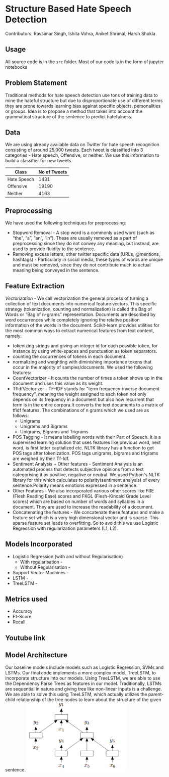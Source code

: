 # Structure Based Hate Speech Detection

Contributors: Ravsimar Singh, Ishita Vohra, Aniket Shrimal, Harsh Shukla

## Usage
All source code is in the `src` folder. Most of our code is in the form of jupyter notebooks

## Problem Statement 
Traditional methods for hate speech detection use tons of training data to mine the hateful structure but due to disproportionate use of different terms they are prone towards learning bias against specific objects, personalities or groups. Idea is to propose a method that takes into account the grammatical structure of the sentence to predict hatefulness.

## Data
We are using already available data on Twitter for hate speech recognition consisting of around 25,000 tweets. Each tweet is classified into 3 categories - Hate speech, Offensive, or neither. We use this information to build a classifier for new tweets.

| Class | No of Tweets  |
| ------- | --- |
| Hate Speech | 1431 |
| Offensive | 19190 |
| Neither | 4163 |

## Preprocessing
We have used the following techniques for preprocessing:
- Stopword Removal - A stop word is a commonly used word (such as “the”, “a”, “an”, “in”). These are usually removed as a part of preprocessing since they do not convey any meaning, but instead, are used to provide fluidity to the sentence.
- Removing excess letters, other twitter specific data (URLs, @mentions, hashtags) - Particularly in social media, these types of words are unique and must be removed, since they do not contribute much to actual meaning being conveyed in the sentence.

## Feature Extraction
*Vectorization* - We call vectorization the general process of turning a collection of text documents into numerical feature vectors. This specific strategy (tokenization, counting and normalization) is called the Bag of Words or “Bag of n-grams” representation. Documents are described by word occurrences while completely ignoring the relative position information of the words in the document. Scikit-learn provides utilities for the most common ways to extract numerical features from text content, namely:
  * tokenizing strings and giving an integer id for each possible token, for instance by using white-spaces and punctuation as token separators.
  * counting the occurrences of tokens in each document.
  * normalizing and weighting with diminishing importance tokens that occur in the majority of samples/documents.
We used the following features:
* CountVectorizer - It counts the number of times a token shows up in the document and uses this value as its weight.
* TfIdfVectorizer - TF-IDF stands for "term frequency-inverse document frequency", meaning the weight assigned to each token not only depends on its frequency in a document but also how recurrent that term is in the entire corpora.It converts the text documents to a matrix of tfidf features. The combinations of n grams which we used are as follows: 
  * Unigrams
  * Unigrams and Bigrams
  * Unigrams, Bigrams and Trigrams
* POS Tagging - It means labelling words with their Part of Speech. It is a supervised learning solution that uses features like previous word, next word, is first letter captialized etc. NLTK library has a function to get POS tags after tokenization. POS tags unigrams, bigrams and trigrams are weighed by their Tf-Idf.
* Sentiment Analysis + Other features - Sentiment Analysis is an automated process that detects subjective opinions from a text categorising it as positive, negative or neutral. We used Python's NLTK library for this which calculates to polarity(sentiment analysis) of every sentence.Polarity means emotions expressed in a sentence.
* Other Features - We also incorporated various other scores like FRE (Flesh Reading Ease) scores and FKGL (Flesh-Kincaid Grade Level scores) which are based on number of words and syllables in a document. They are used to increase the readability of a document.
* Concatenating the features -  We concatenate these features and make a feature set which is a very high dimensional vector and is sparse. This sparse feature set leads to  overfitting. So to avoid this we use Logistic Regression with regularization parameters (L1, L2).

## Models Incorporated
* Logistic Regression (with and without Regularisation)
  * With regularisation -
  * Without Regularisation - 
* Support Vector Machines - 
* LSTM -
* TreeLSTM - 

## Metrics used
* Accuracy
* F1-Score
* Recall

## Youtube link


## Model Architecture
Our baseline models include models such as Logistic Regression, SVMs and LSTMs. Our final code implements a more complex model, TreeLSTM, to incorporate structure into our models. Using TreeLSTM, we are able to use the Dependency Parse Trees as features in our model. Traditionally, LSTMs are sequential in nature and giving tree like non-linear inputs is a challenge. We are able to solve this using TreeLSTM, which actually utilizes the parent-child relationship of the tree nodes to learn about the structure of the given sentence.
![TreeLSTM](docs/treelstm.png)

